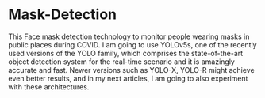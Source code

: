 # Mask-Detection
This Face mask detection technology to monitor people wearing masks in public places during COVID.
I am going to use YOLOv5s, one of the recently used versions of the YOLO family, which comprises the 
state-of-the-art object detection system for the real-time scenario and it is amazingly accurate and fast.
Newer versions such as YOLO-X, YOLO-R might achieve even better results, and in my next articles, I am going to
also experiment with these architectures.
